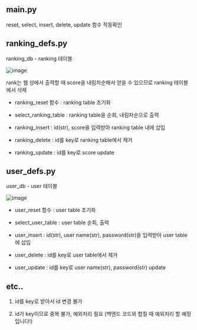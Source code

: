 ## main.py
reset, select, insert, delete, update 함수 작동확인

## ranking_defs.py

ranking_db - ranking 테이블

![image](https://github.com/chhc0505/SP_5/assets/70686425/6c9ed331-3895-4530-a317-8c0f3d69323e)

rank는 웹 상에서 출력할 때 score을 내림차순해서 얻을 수 있으므로 ranking 테이블에서 삭제

* ranking_reset 함수 : ranking table 초기화

* select_ranking_table : ranking table을 순회, 내림차순으로 출력

* ranking_insert : id(str), score을 입력받아 ranking table 내에 삽입

* ranking_delete : id를 key로 ranking table에서 제거

* ranking_update : id를 key로 score update

## user_defs.py

user_db - user 테이블

![image](https://github.com/chhc0505/SP_5/assets/70686425/e6121e16-cc90-4ccb-a590-b23a2737fcc0)

* user_reset 함수 : user table 초기화

* select_user_table : user table 순회, 출력

* user_insert : id(str), user name(str), password(str)을 입력받아 user table에 삽입

* user_delete : id를 key로 user table에서 제거

* user_update : id를 key로 user name(str), password(str) update


## etc..

1. id를 key로 받아서 id 변경 불가

2. id가 key이므로 중복 불가, 예외처리 필요 (백엔드 코드와 합칠 때 예외처리 할 예정입니다!)

